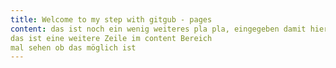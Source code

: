```yaml
---
title: Welcome to my step with gitgub - pages
content: das ist noch ein wenig weiteres pla pla, eingegeben damit hier etwas steht
das ist eine weitere Zeile im content Bereich
mal sehen ob das möglich ist
---
```



